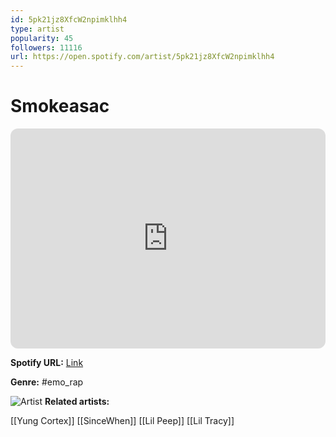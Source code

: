 ```yaml
---
id: 5pk21jz8XfcW2npimklhh4
type: artist
popularity: 45
followers: 11116
url: https://open.spotify.com/artist/5pk21jz8XfcW2npimklhh4
---
```

# Smokeasac

<iframe style="border-radius:12px" src="https://open.spotify.com/embed/artist/5pk21jz8XfcW2npimklhh4" width="100%" height="352" frameBorder="0" allowfullscreen="" allow="autoplay; clipboard-write; encrypted-media; fullscreen; picture-in-picture" loading="lazy"></iframe>

**Spotify URL:** [Link](https://open.spotify.com/artist/5pk21jz8XfcW2npimklhh4)

**Genre:**  #emo_rap

![Artist](https://i.scdn.co/image/ab6761610000e5eb069850ba56d9190e97f51c6b)
**Related artists:**

[[Yung Cortex]]
[[SinceWhen]]
[[Lil Peep]]
[[Lil Tracy]]
